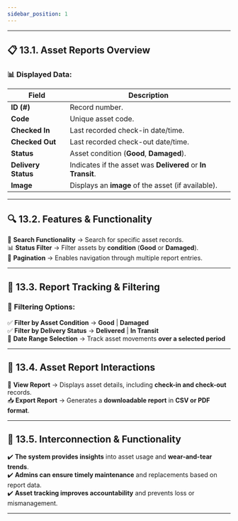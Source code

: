 ```yaml
---
sidebar_position: 1
---
```


---

## 📋 13.1. Asset Reports Overview

### 📊 Displayed Data:

| Field               | Description                                                 |
| ------------------- | ----------------------------------------------------------- |
| **ID (#)**          | Record number.                                              |
| **Code**            | Unique asset code.                                          |
| **Checked In**      | Last recorded check-in date/time.                           |
| **Checked Out**     | Last recorded check-out date/time.                          |
| **Status**          | Asset condition (**Good**, **Damaged**).                    |
| **Delivery Status** | Indicates if the asset was **Delivered** or **In Transit**. |
| **Image**           | Displays an **image** of the asset (if available).          |

---

## 🔍 13.2. Features & Functionality

🔹 **Search Functionality** → Search for specific asset records.  
📊 **Status Filter** → Filter assets by **condition** (**Good** or **Damaged**).  
📄 **Pagination** → Enables navigation through multiple report entries.

---

## 🔄 13.3. Report Tracking & Filtering

### 🎯 **Filtering Options:**

✅ **Filter by Asset Condition** → **Good** | **Damaged**  
✅ **Filter by Delivery Status** → **Delivered** | **In Transit**  
📅 **Date Range Selection** → Track asset movements **over a selected period**

---

## 📂 13.4. Asset Report Interactions

📝 **View Report** → Displays asset details, including **check-in and check-out** records.  
📥 **Export Report** → Generates a **downloadable report** in **CSV or PDF format**.

---

## 🔗 13.5. Interconnection & Functionality

✔️ **The system provides insights** into asset usage and **wear-and-tear trends**.  
✔️ **Admins can ensure timely maintenance** and replacements based on report data.  
✔️ **Asset tracking improves accountability** and prevents loss or mismanagement.

---

